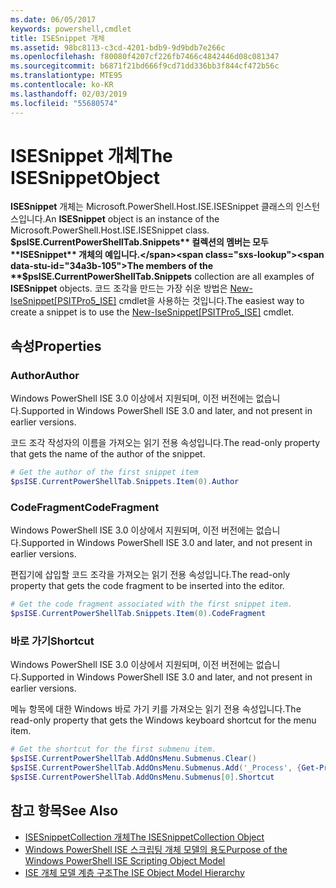 ```yaml
---
ms.date: 06/05/2017
keywords: powershell,cmdlet
title: ISESnippet 개체
ms.assetid: 98bc8113-c3cd-4201-bdb9-9d9bdb7e266c
ms.openlocfilehash: f80080f4207cf226fb7466c4842446d08c081347
ms.sourcegitcommit: b6871f21bd666f9cd71dd336bb3f844cf472b56c
ms.translationtype: MTE95
ms.contentlocale: ko-KR
ms.lasthandoff: 02/03/2019
ms.locfileid: "55680574"
---
```

# <a name="the-isesnippetobject"></a><span data-ttu-id="34a3b-103">ISESnippet 개체</span><span class="sxs-lookup"><span data-stu-id="34a3b-103">The ISESnippetObject</span></span>

<span data-ttu-id="34a3b-104">**ISESnippet** 개체는 Microsoft.PowerShell.Host.ISE.ISESnippet 클래스의 인스턴스입니다.</span><span class="sxs-lookup"><span data-stu-id="34a3b-104">An **ISESnippet** object is an instance of the Microsoft.PowerShell.Host.ISE.ISESnippet class.</span></span> <span data-ttu-id="34a3b-105">**$psISE.CurrentPowerShellTab.Snippets** 컬렉션의 멤버는 모두 **ISESnippet** 개체의 예입니다.</span><span class="sxs-lookup"><span data-stu-id="34a3b-105">The members of the **$psISE.CurrentPowerShellTab.Snippets** collection are all examples of **ISESnippet** objects.</span></span> <span data-ttu-id="34a3b-106">코드 조각을 만드는 가장 쉬운 방법은 [New-IseSnippet&#91;PSITPro5_ISE&#93;](https://technet.microsoft.com/library/0a6339a3-2683-4a8e-8929-90ad9a95c3e0) cmdlet을 사용하는 것입니다.</span><span class="sxs-lookup"><span data-stu-id="34a3b-106">The easiest way to create a snippet is to use the [New-IseSnippet&#91;PSITPro5_ISE&#93;](https://technet.microsoft.com/library/0a6339a3-2683-4a8e-8929-90ad9a95c3e0) cmdlet.</span></span>

## <a name="properties"></a><span data-ttu-id="34a3b-107">속성</span><span class="sxs-lookup"><span data-stu-id="34a3b-107">Properties</span></span>

### <a name="author"></a><span data-ttu-id="34a3b-108">Author</span><span class="sxs-lookup"><span data-stu-id="34a3b-108">Author</span></span>

<span data-ttu-id="34a3b-109">Windows PowerShell ISE 3.0 이상에서 지원되며, 이전 버전에는 없습니다.</span><span class="sxs-lookup"><span data-stu-id="34a3b-109">Supported in Windows PowerShell ISE 3.0 and later, and not present in earlier versions.</span></span>

<span data-ttu-id="34a3b-110">코드 조각 작성자의 이름을 가져오는 읽기 전용 속성입니다.</span><span class="sxs-lookup"><span data-stu-id="34a3b-110">The read-only property that gets the name of the author of the snippet.</span></span>

```powershell
# Get the author of the first snippet item
$psISE.CurrentPowerShellTab.Snippets.Item(0).Author
```

### <a name="codefragment"></a><span data-ttu-id="34a3b-111">CodeFragment</span><span class="sxs-lookup"><span data-stu-id="34a3b-111">CodeFragment</span></span>

<span data-ttu-id="34a3b-112">Windows PowerShell ISE 3.0 이상에서 지원되며, 이전 버전에는 없습니다.</span><span class="sxs-lookup"><span data-stu-id="34a3b-112">Supported in Windows PowerShell ISE 3.0 and later, and not present in earlier versions.</span></span>

<span data-ttu-id="34a3b-113">편집기에 삽입할 코드 조각을 가져오는 읽기 전용 속성입니다.</span><span class="sxs-lookup"><span data-stu-id="34a3b-113">The read-only property that gets the code fragment to be inserted into the editor.</span></span>

```powershell
# Get the code fragment associated with the first snippet item.
$psISE.CurrentPowerShellTab.Snippets.Item(0).CodeFragment
```

### <a name="shortcut"></a><span data-ttu-id="34a3b-114">바로 가기</span><span class="sxs-lookup"><span data-stu-id="34a3b-114">Shortcut</span></span>

<span data-ttu-id="34a3b-115">Windows PowerShell ISE 3.0 이상에서 지원되며, 이전 버전에는 없습니다.</span><span class="sxs-lookup"><span data-stu-id="34a3b-115">Supported in Windows PowerShell ISE 3.0 and later, and not present in earlier versions.</span></span>

<span data-ttu-id="34a3b-116">메뉴 항목에 대한 Windows 바로 가기 키를 가져오는 읽기 전용 속성입니다.</span><span class="sxs-lookup"><span data-stu-id="34a3b-116">The read-only property that gets the Windows keyboard shortcut for the menu item.</span></span>

```powershell
# Get the shortcut for the first submenu item.
$psISE.CurrentPowerShellTab.AddOnsMenu.Submenus.Clear()
$psISE.CurrentPowerShellTab.AddOnsMenu.Submenus.Add('_Process', {Get-Process}, 'Alt+P')
$psISE.CurrentPowerShellTab.AddOnsMenu.Submenus[0].Shortcut
```

## <a name="see-also"></a><span data-ttu-id="34a3b-117">참고 항목</span><span class="sxs-lookup"><span data-stu-id="34a3b-117">See Also</span></span>

- [<span data-ttu-id="34a3b-118">ISESnippetCollection 개체</span><span class="sxs-lookup"><span data-stu-id="34a3b-118">The ISESnippetCollection Object</span></span>](The-ISESnippetCollection-Object.md)
- [<span data-ttu-id="34a3b-119">Windows PowerShell ISE 스크립팅 개체 모델의 용도</span><span class="sxs-lookup"><span data-stu-id="34a3b-119">Purpose of the Windows PowerShell ISE Scripting Object Model</span></span>](purpose-of-the-windows-powershell-ise-scripting-object-model.md)
- [<span data-ttu-id="34a3b-120">ISE 개체 모델 계층 구조</span><span class="sxs-lookup"><span data-stu-id="34a3b-120">The ISE Object Model Hierarchy</span></span>](The-ISE-Object-Model-Hierarchy.md)